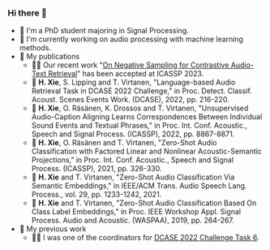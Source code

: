 ### Hi there :wave:

- :seedling: I'm a PhD student majoring in Signal Processing.
- :book: I'm currently working on audio processing with machine learning methods.
- :bookmark_tabs: My publications
  - :calendar::tada: Our recent work "[On Negative Sampling for Contrastive Audio-Text Retrieval](https://arxiv.org/abs/2211.04070)" has been accepted at ICASSP 2023.
  - :page_with_curl: **H. Xie**, S. Lipping and T. Virtanen, "Language-based Audio Retrieval Task in DCASE 2022 Challenge," in Proc. Detect. Classif. Acoust. Scenes Events Work. (DCASE), 2022, pp. 216-220.
  - :page_with_curl: **H. Xie**, O. Räsänen, K. Drossos and T. Virtanen, "Unsupervised Audio-Caption Aligning Learns Correspondences Between Individual Sound Events and Textual Phrases," in Proc. Int. Conf. Acoustic., Speech and Signal Process. (ICASSP), 2022, pp. 8867-8871.
  - :page_with_curl: **H. Xie**, O. Räsänen and T. Virtanen, "Zero-Shot Audio Classification with Factored Linear and Nonlinear Acoustic-Semantic Projections," in Proc. Int. Conf. Acoustic., Speech and Signal Process. (ICASSP), 2021, pp. 326-330.
  - :page_with_curl: **H. Xie** and T. Virtanen, "Zero-Shot Audio Classification Via Semantic Embeddings," in IEEE/ACM Trans. Audio Speech Lang. Process., vol. 29, pp. 1233-1242, 2021.
  - :page_with_curl: **H. Xie** and T. Virtanen, "Zero-Shot Audio Classification Based On Class Label Embeddings," in Proc. IEEE Workshop Appl. Signal Process. Audio and Acoustic. (WASPAA), 2019, pp. 264-267.
- :pushpin: My previous work
  - :man_office_worker: I was one of the coordinators for [DCASE 2022 Challenge Task 6](https://dcase.community/challenge2022/task-automatic-audio-captioning-and-language-based-audio-retrieval).
<!-- :bookmark_tabs: -->
<!-- :books: books -->
<!-- :trophy: trophies -->
<!-- :calendar: -->
<!-- :rocket: -->
<!-- :pushpin: -->
<!-- :tada: -->
